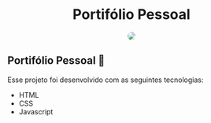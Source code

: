 <h1 align="center"> Portifólio Pessoal</h1>





</p>
<p align="center">
<img src="#" align="center" style="border-radius: 10px" />
</p>


## Portifólio Pessoal 🚀 

Esse projeto foi desenvolvido com as seguintes tecnologias:

- HTML
- CSS
- Javascript
